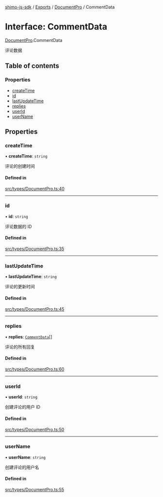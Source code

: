 [shimo-js-sdk](../README.md) / [Exports](../modules.md) / [DocumentPro](../modules/DocumentPro.md) / CommentData

# Interface: CommentData

[DocumentPro](../modules/DocumentPro.md).CommentData

评论数据

## Table of contents

### Properties

- [createTime](DocumentPro.CommentData.md#createtime)
- [id](DocumentPro.CommentData.md#id)
- [lastUpdateTime](DocumentPro.CommentData.md#lastupdatetime)
- [replies](DocumentPro.CommentData.md#replies)
- [userId](DocumentPro.CommentData.md#userid)
- [userName](DocumentPro.CommentData.md#username)

## Properties

### createTime

• **createTime**: `string`

评论的创建时间

#### Defined in

[src/types/DocumentPro.ts:40](https://github.com/shimohq/shimo-js-sdk/blob/d29b8a1/src/types/DocumentPro.ts#L40)

___

### id

• **id**: `string`

评论数据的 ID

#### Defined in

[src/types/DocumentPro.ts:35](https://github.com/shimohq/shimo-js-sdk/blob/d29b8a1/src/types/DocumentPro.ts#L35)

___

### lastUpdateTime

• **lastUpdateTime**: `string`

评论的更新时间

#### Defined in

[src/types/DocumentPro.ts:45](https://github.com/shimohq/shimo-js-sdk/blob/d29b8a1/src/types/DocumentPro.ts#L45)

___

### replies

• **replies**: [`CommentData`](DocumentPro.CommentData.md)[]

评论的所有回复

#### Defined in

[src/types/DocumentPro.ts:60](https://github.com/shimohq/shimo-js-sdk/blob/d29b8a1/src/types/DocumentPro.ts#L60)

___

### userId

• **userId**: `string`

创建评论的用户 ID

#### Defined in

[src/types/DocumentPro.ts:50](https://github.com/shimohq/shimo-js-sdk/blob/d29b8a1/src/types/DocumentPro.ts#L50)

___

### userName

• **userName**: `string`

创建评论的用户名

#### Defined in

[src/types/DocumentPro.ts:55](https://github.com/shimohq/shimo-js-sdk/blob/d29b8a1/src/types/DocumentPro.ts#L55)
